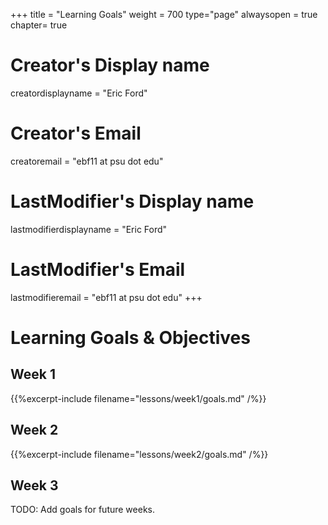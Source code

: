 +++
title = "Learning Goals"
weight = 700
type="page"
alwaysopen = true
chapter= true

# Creator's Display name
creatordisplayname = "Eric Ford"
# Creator's Email
creatoremail = "ebf11 at psu dot edu"
# LastModifier's Display name
lastmodifierdisplayname = "Eric Ford"
# LastModifier's Email
lastmodifieremail = "ebf11 at psu dot edu"
+++

# Learning Goals & Objectives

## Week 1
{{%excerpt-include filename="lessons/week1/goals.md" /%}}

## Week 2
{{%excerpt-include filename="lessons/week2/goals.md" /%}}

## Week 3
TODO: Add goals for future weeks.
